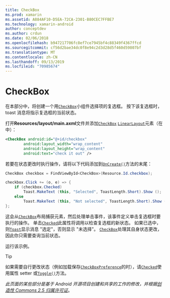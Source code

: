 ```yaml
---
title: CheckBox
ms.prod: xamarin
ms.assetid: A884AF10-D5EA-72CA-2301-B80CEC7FFBE7
ms.technology: xamarin-android
author: conceptdev
ms.author: crdun
ms.date: 02/06/2018
ms.openlocfilehash: b947217706fc8ef7ce7945bf4c88349f4367ffcd
ms.sourcegitcommit: cf56d2bae34dc0f8e94c2d3d28d5f460d59807bf
ms.translationtype: MT
ms.contentlocale: zh-CN
ms.lasthandoff: 09/13/2019
ms.locfileid: "70985674"
---
```

# <a name="checkbox"></a>CheckBox

在本部分中，将创建一个用[`CheckBox`](xref:Android.Widget.CheckBox)小组件选择项的复选框。 按下该复选框时，toast 消息将指示复选框的当前状态。

打开**Resources/layout/main.axml**文件并添加[`CheckBox`](xref:Android.Widget.CheckBox) [`LinearLayout`](xref:Android.Widget.LinearLayout)元素（在中）：

```xml
<CheckBox android:id="@+id/checkbox"
        android:layout_width="wrap_content"
        android:layout_height="wrap_content"
        android:text="check it out" />
```

若要在状态更改时执行操作，请将以下代码添加到[`OnCreate()`](xref:Android.App.Activity.OnCreate*)方法的末尾：

```csharp
CheckBox checkbox = FindViewById<CheckBox>(Resource.Id.checkbox);

checkbox.Click += (o, e) => {
    if (checkbox.Checked)
        Toast.MakeText (this, "Selected", ToastLength.Short).Show ();
    else
        Toast.MakeText (this, "Not selected", ToastLength.Short).Show ();
};
```

这会从[`CheckBox`](xref:Android.Widget.CheckBox)布局捕获元素，然后处理单击事件，该事件定义单击复选框时要执行的操作。 单击[`Checked`](xref:Android.Widget.CompoundButton.Checked)此属性将调用以检查复选框的新状态。 如果已选中，则[`Toast`](xref:Android.Widget.Toast)显示消息 "选定"，否则显示 "未选择"。 [`CheckBox`](xref:Android.Widget.CheckBox)处理其自身状态更改，因此你只需要查询当前状态。

运行该示例。

> [!TIP]
> 如果需要自行更改状态（例如加载保存[`CheckBoxPreference`](xref:Android.Preferences.CheckBoxPreference)的时），请[`Checked`](xref:Android.Widget.CompoundButton.Checked)使用属性 setter 或[`Toggle()`](xref:Android.Widget.CompoundButton.Toggle)方法。

*此页面的某些部分是基于 Android 开源项目创建和共享的工作的修改，并根据*[*创造性 Commons 2.5 归属许可证*](http://creativecommons.org/licenses/by/2.5/)。

